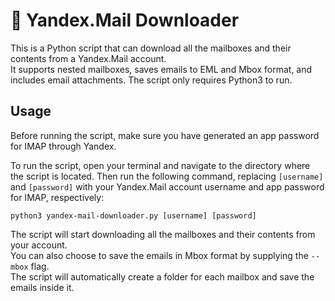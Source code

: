 # :envelope_with_arrow: Yandex.Mail Downloader

This is a Python script that can download all the mailboxes and their contents from a Yandex.Mail account.  
It supports nested mailboxes, saves emails to EML and Mbox format, and includes email attachments. The script only requires Python3 to run.

## Usage

Before running the script, make sure you have generated an app password for IMAP through Yandex.  

To run the script, open your terminal and navigate to the directory where the script is located. Then run the following command, replacing `[username]` and `[password]` with your Yandex.Mail account username and app password for IMAP, respectively:

```
python3 yandex-mail-downloader.py [username] [password]
```

The script will start downloading all the mailboxes and their contents from your account.  
You can also choose to save the emails in Mbox format by supplying the `--mbox` flag.  
The script will automatically create a folder for each mailbox and save the emails inside it.
